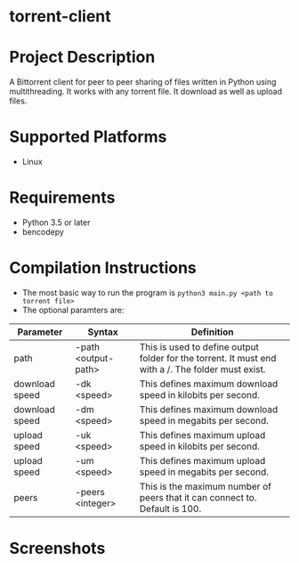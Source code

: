 # torrent-client

# Project Description

A Bittorrent client for peer to peer sharing of files written in Python using multithreading. It works with any torrent file. It download as well as upload files.

# Supported Platforms
- Linux

# Requirements
- Python 3.5 or later
- bencodepy

# Compilation Instructions
- The most basic way to run the program is ` python3 main.py <path to torrent file> `
- The optional paramters are:

| Parameter      	| Syntax                    	| Definition                                                                                         	|
|----------------	|---------------------------	|----------------------------------------------------------------------------------------------------	|
| path           	| -path &lt;output-path&gt; 	| This is used to define output folder for the torrent. It must end with a /. The folder must exist. 	|
| download speed 	| -dk &lt;speed&gt;         	| This defines maximum download speed in kilobits per second.                                        	|
| download speed 	| -dm &lt;speed&gt;         	| This defines maximum download speed in megabits per second.                                        	|
| upload speed   	| -uk &lt;speed&gt;         	| This defines maximum upload speed in kilobits per second.                                          	|
| upload speed   	| -um &lt;speed&gt;         	| This defines maximum upload speed in megabits per second.                                          	|
| peers          	| -peers &lt;integer&gt;     	| This is the maximum number of peers that it can connect to. Default is 100.                        	| 


# Screenshots
